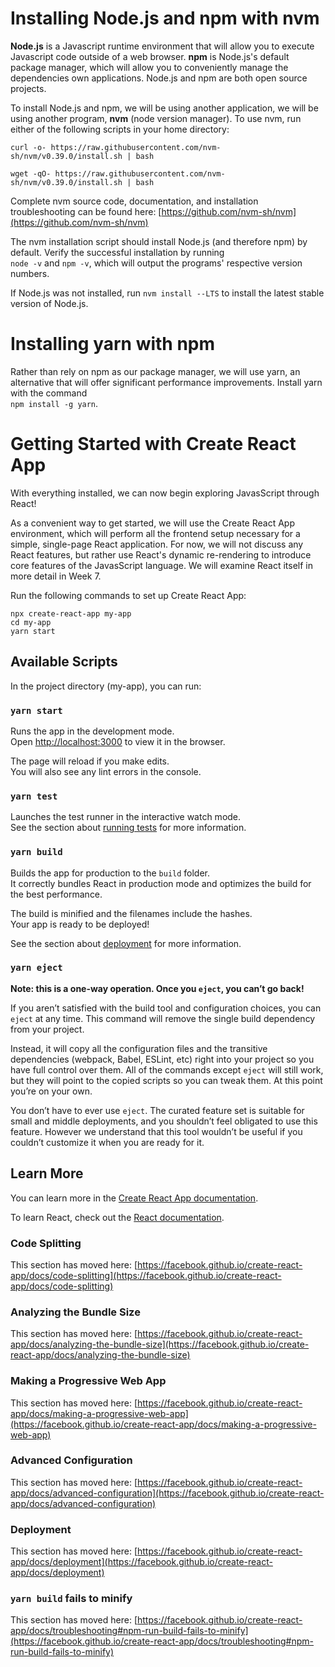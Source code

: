 # Installing Node.js and npm with nvm

**Node.js** is a Javascript runtime environment that will allow you to execute Javascript code outside of a web browser. **npm** is Node.js's default package manager, which will allow you to conveniently manage the dependencies own applications. Node.js and npm are both open source projects.

To install Node.js and npm, we will be using another application, we will be using another program, **nvm** (node version manager). To use nvm, run either of the following scripts in your home directory:

```
curl -o- https://raw.githubusercontent.com/nvm-sh/nvm/v0.39.0/install.sh | bash
```

```
wget -qO- https://raw.githubusercontent.com/nvm-sh/nvm/v0.39.0/install.sh | bash
```

Complete nvm source code, documentation, and installation troubleshooting can be found here: [https://github.com/nvm-sh/nvm](https://github.com/nvm-sh/nvm)

The nvm installation script should install Node.js (and therefore npm) by default. Verify the successful installation by running <br />
`node -v` and `npm -v`, which will output the programs' respective version numbers.

If Node.js was not installed, run `nvm install --LTS` to install the latest stable version of Node.js.

# Installing yarn with npm

Rather than rely on npm as our package manager, we will use yarn, an alternative that will offer significant performance improvements. Install yarn with the command <br /> `npm install -g yarn`. 

# Getting Started with Create React App

With everything installed, we can now begin exploring JavasScript through React!

As a convenient way to get started, we will use the Create React App environment, which will perform all the frontend setup necessary for a simple, single-page React application. For now, we will not discuss any React features, but rather use React's dynamic re-rendering to introduce core features of the JavasScript language. We will examine React itself in more detail in Week 7.

Run the following commands to set up Create React App:

```
npx create-react-app my-app
cd my-app
yarn start
```

## Available Scripts

In the project directory (my-app), you can run:

### `yarn start`

Runs the app in the development mode.\
Open [http://localhost:3000](http://localhost:3000) to view it in the browser.

The page will reload if you make edits.\
You will also see any lint errors in the console.

### `yarn test`

Launches the test runner in the interactive watch mode.\
See the section about [running tests](https://facebook.github.io/create-react-app/docs/running-tests) for more information.

### `yarn build`

Builds the app for production to the `build` folder.\
It correctly bundles React in production mode and optimizes the build for the best performance.

The build is minified and the filenames include the hashes.\
Your app is ready to be deployed!

See the section about [deployment](https://facebook.github.io/create-react-app/docs/deployment) for more information.

### `yarn eject`

**Note: this is a one-way operation. Once you `eject`, you can’t go back!**

If you aren’t satisfied with the build tool and configuration choices, you can `eject` at any time. This command will remove the single build dependency from your project.

Instead, it will copy all the configuration files and the transitive dependencies (webpack, Babel, ESLint, etc) right into your project so you have full control over them. All of the commands except `eject` will still work, but they will point to the copied scripts so you can tweak them. At this point you’re on your own.

You don’t have to ever use `eject`. The curated feature set is suitable for small and middle deployments, and you shouldn’t feel obligated to use this feature. However we understand that this tool wouldn’t be useful if you couldn’t customize it when you are ready for it.

## Learn More

You can learn more in the [Create React App documentation](https://facebook.github.io/create-react-app/docs/getting-started).

To learn React, check out the [React documentation](https://reactjs.org/).

### Code Splitting

This section has moved here: [https://facebook.github.io/create-react-app/docs/code-splitting](https://facebook.github.io/create-react-app/docs/code-splitting)

### Analyzing the Bundle Size

This section has moved here: [https://facebook.github.io/create-react-app/docs/analyzing-the-bundle-size](https://facebook.github.io/create-react-app/docs/analyzing-the-bundle-size)

### Making a Progressive Web App

This section has moved here: [https://facebook.github.io/create-react-app/docs/making-a-progressive-web-app](https://facebook.github.io/create-react-app/docs/making-a-progressive-web-app)

### Advanced Configuration

This section has moved here: [https://facebook.github.io/create-react-app/docs/advanced-configuration](https://facebook.github.io/create-react-app/docs/advanced-configuration)

### Deployment

This section has moved here: [https://facebook.github.io/create-react-app/docs/deployment](https://facebook.github.io/create-react-app/docs/deployment)

### `yarn build` fails to minify

This section has moved here: [https://facebook.github.io/create-react-app/docs/troubleshooting#npm-run-build-fails-to-minify](https://facebook.github.io/create-react-app/docs/troubleshooting#npm-run-build-fails-to-minify)
